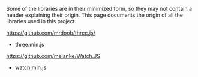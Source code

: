 Some of the libraries are in their minimized form, so they may not contain a header
explaining their origin. This page documents the origin of all the libraries used
in this project.

https://github.com/mrdoob/three.js/
- three.min.js

https://github.com/melanke/Watch.JS 
- watch.min.js
